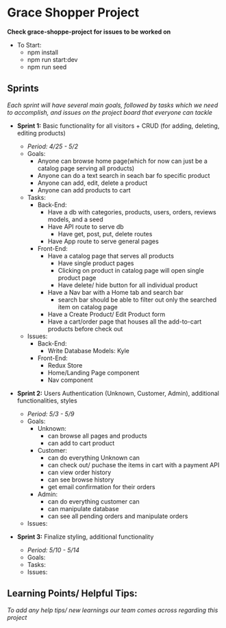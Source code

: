 # Grace Shopper Project

**Check grace-shoppe-project for issues to be worked on**

* To Start:
  * npm install
  * npm run start:dev
  * npm run seed

## Sprints
_Each sprint will have several main goals, followed by tasks which we need to accomplish, and issues on the project board that everyone can tackle_

* **Sprint 1:** Basic functionality for all visitors + CRUD (for adding, deleting, editing products)
  * _Period: 4/25 - 5/2_
  * Goals:
    * Anyone can browse home page(which for now can just be a catalog page serving all products)
    * Anyone can do a text search in seach bar fo specific product
    * Anyone can add, edit, delete a product
    * Anyone can add products to cart
  * Tasks:
    * Back-End:
      * Have a db with categories, products, users, orders, reviews models, and a seed
      * Have API route to serve db
        * Have get, post, put, delete routes
      * Have App route to serve general pages
    * Front-End:
      * Have a catalog page that serves all products
        * Have single product pages
        * Clicking on product in catalog page will open single product page
        * Have delete/ hide button for all individual product
      * Have a Nav bar with a Home tab and search bar
        * search bar should be able to filter out only the searched item on catalog page
      * Have a Create Product/ Edit Product form
      * Have a cart/order page that houses all the add-to-cart products before check out
  * Issues:
    * Back-End:
      * Write Database Models: Kyle
    * Front-End:
      * Redux Store
      * Home/Landing Page component
      * Nav component

* **Sprint 2:** Users Authentication (Unknown, Customer, Admin), additional functionalities, styles
  * _Period: 5/3 - 5/9_
  * Goals:
    * Unknown:
      * can browse all pages and products
      * can add to cart product
    * Customer:
      * can do everything Unknown can
      * can check out/ puchase the items in cart with a payment API
      * can view order history
      * can see browse history
      * get email confirmation for their orders
    * Admin:
      * can do everything customer can
      * can manipulate database
      * can see all pending orders and manipulate orders
  * Issues:

* **Sprint 3:** Finalize styling, additional functionality
  * _Period: 5/10 - 5/14_
  * Goals:
  * Tasks:
  * Issues:

## Learning Points/ Helpful Tips:
_To add any help tips/ new learnings our team comes across regarding this project_

